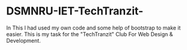 # DSMNRU-IET-TechTranzit-

In This I had used my own code and some help of bootstrap to make it easier.
This is my task for the "TechTranzit" Club For Web Design & Development.
